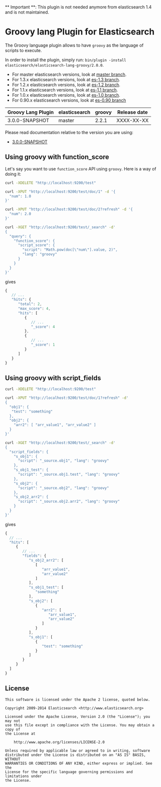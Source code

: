 ** Important **: This plugin is not needed anymore from elasticsearch 1.4 and is not maintained.

Groovy lang Plugin for Elasticsearch
==================================

The Groovy language plugin allows to have `groovy` as the language of scripts to execute.

In order to install the plugin, simply run: `bin/plugin -install elasticsearch/elasticsearch-lang-groovy/2.0.0`.

* For master elasticsearch versions, look at [master branch](https://github.com/elasticsearch/elasticsearch-lang-groovy/tree/master).
* For 1.3.x elasticsearch versions, look at [es-1.3 branch](https://github.com/elasticsearch/elasticsearch-lang-groovy/tree/es-1.3).
* For 1.2.x elasticsearch versions, look at [es-1.2 branch](https://github.com/elasticsearch/elasticsearch-lang-groovy/tree/es-1.2).
* For 1.1.x elasticsearch versions, look at [es-1.1 branch](https://github.com/elasticsearch/elasticsearch-lang-groovy/tree/es-1.1).
* For 1.0.x elasticsearch versions, look at [es-1.0 branch](https://github.com/elasticsearch/elasticsearch-lang-groovy/tree/es-1.0).
* For 0.90.x elasticsearch versions, look at [es-0.90 branch](https://github.com/elasticsearch/elasticsearch-lang-groovy/tree/es-0.90)

|     Groovy Lang Plugin      |    elasticsearch    |  groovy  | Release date |
|-----------------------------|---------------------|----------|:------------:|
| 3.0.0-SNAPSHOT              | master              |  2.2.1   |  XXXX-XX-XX  |

Please read documentation relative to the version you are using:

* [3.0.0-SNAPSHOT](https://github.com/elasticsearch/elasticsearch-lang-groovy/blob/master/README.md)

Using groovy with function_score
--------------------------------

Let's say you want to use `function_score` API using `groovy`. Here is
a way of doing it:

```sh
curl -XDELETE "http://localhost:9200/test"

curl -XPUT "http://localhost:9200/test/doc/1" -d '{
  "num": 1.0
}'

curl -XPUT "http://localhost:9200/test/doc/2?refresh" -d '{
  "num": 2.0
}'

curl -XGET "http://localhost:9200/test/_search" -d'
{
  "query": {
    "function_score": {
      "script_score": {
        "script": "Math.pow(doc[\"num\"].value, 2)",
        "lang": "groovy"
      }
    }
  }
}'
```

gives

```javascript
{
   // ...
   "hits": {
      "total": 2,
      "max_score": 4,
      "hits": [
         {
            // ...
            "_score": 4
         },
         {
            // ...
            "_score": 1
         }
      ]
   }
}
```

Using groovy with script_fields
-------------------------------

```sh
curl -XDELETE "http://localhost:9200/test"

curl -XPUT "http://localhost:9200/test/doc/1?refresh" -d'
{
  "obj1": {
   "test": "something"
  },
  "obj2": {
    "arr2": [ "arr_value1", "arr_value2" ]
  }
}'

curl -XGET "http://localhost:9200/test/_search" -d'
{
  "script_fields": {
    "s_obj1": {
      "script": "_source.obj1", "lang": "groovy"
    },
    "s_obj1_test": {
      "script": "_source.obj1.test", "lang": "groovy"
    },
    "s_obj2": {
      "script": "_source.obj2", "lang": "groovy"
    },
    "s_obj2_arr2": {
      "script": "_source.obj2.arr2", "lang": "groovy"
    }
  }
}'
```

gives

```javascript
{
  // ...
  "hits": [
     {
        // ...
        "fields": {
           "s_obj2_arr2": [
              [
                 "arr_value1",
                 "arr_value2"
              ]
           ],
           "s_obj1_test": [
              "something"
           ],
           "s_obj2": [
              {
                 "arr2": [
                    "arr_value1",
                    "arr_value2"
                 ]
              }
           ],
           "s_obj1": [
              {
                 "test": "something"
              }
           ]
        }
     }
  ]
}
```

License
-------

    This software is licensed under the Apache 2 license, quoted below.

    Copyright 2009-2014 Elasticsearch <http://www.elasticsearch.org>

    Licensed under the Apache License, Version 2.0 (the "License"); you may not
    use this file except in compliance with the License. You may obtain a copy of
    the License at

        http://www.apache.org/licenses/LICENSE-2.0

    Unless required by applicable law or agreed to in writing, software
    distributed under the License is distributed on an "AS IS" BASIS, WITHOUT
    WARRANTIES OR CONDITIONS OF ANY KIND, either express or implied. See the
    License for the specific language governing permissions and limitations under
    the License.
